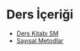 # Ders İçeriği

- [Ders Kitabı SM](./Ders%20%C4%B0%C3%A7eri%C4%9Fi/Ders%20Kitab%C4%B1%20SM.pdf)
- [Sayısal Metodlar](./Ders%20%C4%B0%C3%A7eri%C4%9Fi/Say%C4%B1sal%20Metodlar.pdf)
